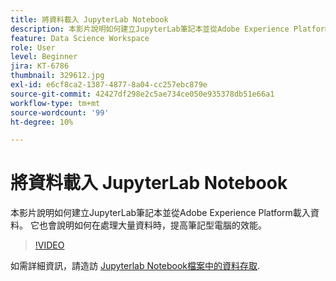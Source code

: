 ```yaml
---
title: 將資料載入 JupyterLab Notebook
description: 本影片說明如何建立JupyterLab筆記本並從Adobe Experience Platform載入資料。 它也會說明如何在處理大量資料時，提高筆記型電腦的效能。
feature: Data Science Workspace
role: User
level: Beginner
jira: KT-6786
thumbnail: 329612.jpg
exl-id: e6cf8ca2-1387-4877-8a04-cc257ebc879e
source-git-commit: 42427df298e2c5ae734ce050e935378db51e66a1
workflow-type: tm+mt
source-wordcount: '99'
ht-degree: 10%

---
```


# 將資料載入 JupyterLab Notebook

本影片說明如何建立JupyterLab筆記本並從Adobe Experience Platform載入資料。 它也會說明如何在處理大量資料時，提高筆記型電腦的效能。

>[!VIDEO](https://video.tv.adobe.com/v/329612?quality=12&learn=on)

如需詳細資訊，請造訪 [Jupyterlab Notebook檔案中的資料存取](https://experienceleague.adobe.com/docs/experience-platform/data-science-workspace/jupyterlab/access-notebook-data.html).